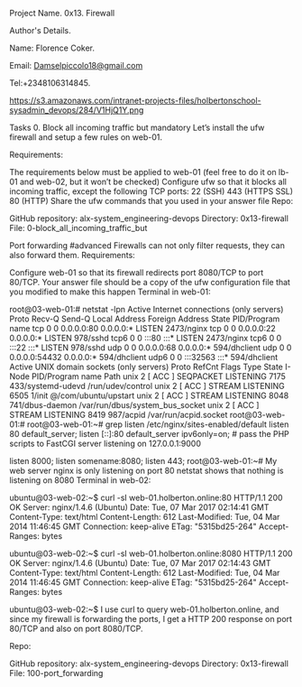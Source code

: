 Project Name.
0x13. Firewall

Author's Details.

Name: Florence Coker.

Email: Damselpiccolo18@gmail.com

Tel:+2348106314845.

https://s3.amazonaws.com/intranet-projects-files/holbertonschool-sysadmin_devops/284/V1HjQ1Y.png

Tasks 0. Block all incoming traffic but mandatory Let’s install the ufw firewall and setup a few rules on web-01.

Requirements:

The requirements below must be applied to web-01 (feel free to do it on lb-01 and web-02, but it won’t be checked) Configure ufw so that it blocks all incoming traffic, except the following TCP ports: 22 (SSH) 443 (HTTPS SSL) 80 (HTTP) Share the ufw commands that you used in your answer file Repo:

GitHub repository: alx-system_engineering-devops Directory: 0x13-firewall File: 0-block_all_incoming_traffic_but

Port forwarding #advanced Firewalls can not only filter requests, they can also forward them.
Requirements:

Configure web-01 so that its firewall redirects port 8080/TCP to port 80/TCP. Your answer file should be a copy of the ufw configuration file that you modified to make this happen Terminal in web-01:

root@03-web-01:# netstat -lpn Active Internet connections (only servers) Proto Recv-Q Send-Q Local Address Foreign Address State PID/Program name tcp 0 0 0.0.0.0:80 0.0.0.0:* LISTEN 2473/nginx tcp 0 0 0.0.0.0:22 0.0.0.0:* LISTEN 978/sshd tcp6 0 0 :::80 :::* LISTEN 2473/nginx tcp6 0 0 :::22 :::* LISTEN 978/sshd udp 0 0 0.0.0.0:68 0.0.0.0:* 594/dhclient udp 0 0 0.0.0.0:54432 0.0.0.0:* 594/dhclient udp6 0 0 :::32563 :::* 594/dhclient Active UNIX domain sockets (only servers) Proto RefCnt Flags Type State I-Node PID/Program name Path unix 2 [ ACC ] SEQPACKET LISTENING 7175 433/systemd-udevd /run/udev/control unix 2 [ ACC ] STREAM LISTENING 6505 1/init @/com/ubuntu/upstart unix 2 [ ACC ] STREAM LISTENING 8048 741/dbus-daemon /var/run/dbus/system_bus_socket unix 2 [ ACC ] STREAM LISTENING 8419 987/acpid /var/run/acpid.socket root@03-web-01:# root@03-web-01:~# grep listen /etc/nginx/sites-enabled/default listen 80 default_server; listen [::]:80 default_server ipv6only=on; # pass the PHP scripts to FastCGI server listening on 127.0.0.1:9000

listen 8000;
listen somename:8080;
listen 443;
root@03-web-01:~# My web server nginx is only listening on port 80 netstat shows that nothing is listening on 8080 Terminal in web-02:

ubuntu@03-web-02:~$ curl -sI web-01.holberton.online:80 HTTP/1.1 200 OK Server: nginx/1.4.6 (Ubuntu) Date: Tue, 07 Mar 2017 02:14:41 GMT Content-Type: text/html Content-Length: 612 Last-Modified: Tue, 04 Mar 2014 11:46:45 GMT Connection: keep-alive ETag: "5315bd25-264" Accept-Ranges: bytes

ubuntu@03-web-02:~$ curl -sI web-01.holberton.online:8080 HTTP/1.1 200 OK Server: nginx/1.4.6 (Ubuntu) Date: Tue, 07 Mar 2017 02:14:43 GMT Content-Type: text/html Content-Length: 612 Last-Modified: Tue, 04 Mar 2014 11:46:45 GMT Connection: keep-alive ETag: "5315bd25-264" Accept-Ranges: bytes

ubuntu@03-web-02:~$ I use curl to query web-01.holberton.online, and since my firewall is forwarding the ports, I get a HTTP 200 response on port 80/TCP and also on port 8080/TCP.

Repo:

GitHub repository: alx-system_engineering-devops Directory: 0x13-firewall File: 100-port_forwarding
